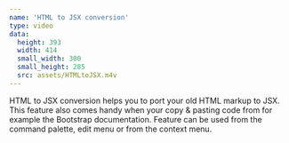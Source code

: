 ```yaml
---
name: 'HTML to JSX conversion'
type: video
data:
  height: 393
  width: 414
  small_width: 300
  small_height: 285
  src: assets/HTMLtoJSX.m4v
---
```


HTML to JSX conversion helps you to port your old HTML markup to JSX. This feature also comes handy when your copy & pasting code from for example the Bootstrap documentation. Feature can be used from the command palette, edit menu or from the context menu.
